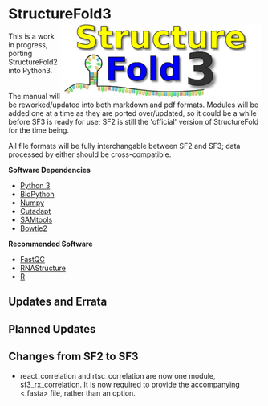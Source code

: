 # StructureFold3 <img src='assets/sf3_logo.png' align='right' width='400px' />

This is a work in progress, porting StructureFold2 into Python3.
</br></br></br>
The manual will be reworked/updated into both markdown and pdf formats. Modules 
will be added one at a time as they are ported 
over/updated, so it could be a while before SF3 is ready for use; SF2 is still 
the 'official' version of StructureFold for the time being. 

All file formats will be fully interchangable between SF2 and SF3; data
processed by either should be cross-compatible.

**Software Dependencies**
+ [Python 3](https://www.python.org/)
+ [BioPython](https://biopython.org/)
+ [Numpy](https://numpy.org/)
+ [Cutadapt](https://cutadapt.readthedocs.io/en/stable/)
+ [SAMtools](http://samtools.sourceforge.net/)
+ [Bowtie2](http://bowtie-bio.sourceforge.net/bowtie2/index.shtml)

**Recommended Software**
+ [FastQC](https://www.bioinformatics.babraham.ac.uk/projects/fastqc/)
+ [RNAStructure](https://rna.urmc.rochester.edu/RNAstructure.html)
+ [R](https://www.r-project.org/)

## Updates and Errata

## Planned Updates

## Changes from SF2 to SF3

+ react_correlation and rtsc_correlation are now one module, sf3_rx_correlation.
It is now required to provide the accompanying <.fasta> file, rather than an option.
